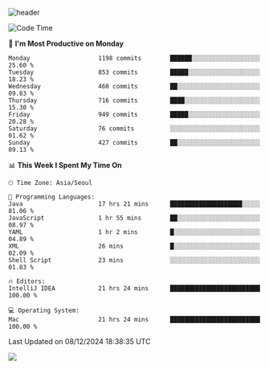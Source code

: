 ![header](https://capsule-render.vercel.app/api?type=Egg&color=timeAuto&height=300&section=header&text=PoPo&fontSize=90&animation=fadeIn)

  <!--START_SECTION:waka-->
![Code Time](http://img.shields.io/badge/Code%20Time-2%2C211%20hrs%2023%20mins-blue)

📅 **I'm Most Productive on Monday** 

```text
Monday                   1198 commits        ██████░░░░░░░░░░░░░░░░░░░   25.60 % 
Tuesday                  853 commits         █████░░░░░░░░░░░░░░░░░░░░   18.23 % 
Wednesday                460 commits         ██░░░░░░░░░░░░░░░░░░░░░░░   09.83 % 
Thursday                 716 commits         ████░░░░░░░░░░░░░░░░░░░░░   15.30 % 
Friday                   949 commits         █████░░░░░░░░░░░░░░░░░░░░   20.28 % 
Saturday                 76 commits          ░░░░░░░░░░░░░░░░░░░░░░░░░   01.62 % 
Sunday                   427 commits         ██░░░░░░░░░░░░░░░░░░░░░░░   09.13 % 
```


📊 **This Week I Spent My Time On** 

```text
🕑︎ Time Zone: Asia/Seoul

💬 Programming Languages: 
Java                     17 hrs 21 mins      ████████████████████░░░░░   81.06 % 
JavaScript               1 hr 55 mins        ██░░░░░░░░░░░░░░░░░░░░░░░   08.97 % 
YAML                     1 hr 2 mins         █░░░░░░░░░░░░░░░░░░░░░░░░   04.89 % 
XML                      26 mins             █░░░░░░░░░░░░░░░░░░░░░░░░   02.09 % 
Shell Script             23 mins             ░░░░░░░░░░░░░░░░░░░░░░░░░   01.83 % 

🔥 Editors: 
IntelliJ IDEA            21 hrs 24 mins      █████████████████████████   100.00 % 

💻 Operating System: 
Mac                      21 hrs 24 mins      █████████████████████████   100.00 % 
```


 Last Updated on 08/12/2024 18:38:35 UTC
<!--END_SECTION:waka-->



<img src="https://capsule-render.vercel.app/api?type=Egg&color=timeAuto&height=300&section=footer&text=PoPo&fontSize=90&animation=fadeIn&reversal=true" />
